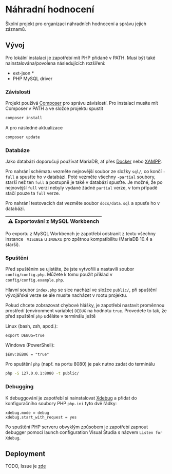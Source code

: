# Náhradní hodnocení
Školní projekt pro organizaci náhradních hodnocení a správu jejich záznamů.

## Vývoj
Pro lokální instalaci je zapotřebí mít PHP přidané v PATH. Musí být také nainstalována/povolena následujících rozšíření:
- ext-json *
- PHP MySQL driver

### Závislosti
Projekt používá [Composer](https://getcomposer.org/) pro správu závislostí.
Pro instalaci musíte mít Composer v PATH a ve složce projektu spustit
```bash
composer install
```

A pro následné aktualizace
```bash
composer update
```

### Databáze
Jako databázi doporučuji používat MariaDB, ať přes [Docker](https://hub.docker.com/_/mariadb/) nebo [XAMPP](https://www.apachefriends.org/).

Pro nahrání schématu vezměte nejnovější soubor ze složky `sql/`, co končí `-full` a spusťte ho v databázi. Poté vezměte všechny `-partial` soubory, starší než ten `full` a postupně je také v databázi spusťte. Je možné, že po nejnovější `full` verzi nebyly vydané žádné `partial` verze, v tom případě stačí pouze ta `full` verze.

Pro nahrání testovacích dat vezměte soubor `docs/data.sql` a spusťe ho v databázi.

| :warning:  Exportování z MySQL Workbench   |
|--------------------------------------------|

Po exportu z MySQL Workbench je zapotřebí odstranit z textu všechny instance ` VISIBLE` u `INDEX`u pro zpětnou kompatibilitu (MariaDB 10.4 a starší).

### Spuštění
Před spuštěním se ujistěte, že jste vytvořili a nastavili soubor `config/config.php`. Můžete k tomu použít příklad v `config/config.example.php`.

Hlavní soubor `index.php` se sice nachází ve složce `public/`, při spuštění vývojářské verze se ale musíte nacházet v rootu projektu.

Pokud chcete zobrazovat chybové hlášky, je zapotřebí nastavit proměnnou prostředí (environment variable) `DEBUG` na hodnotu `true`. Provedete to tak, že před spuštění `php` uděláte v terminálu ještě

Linux (bash, zsh, apod.):
```
export DEBUG=true
```

Windows (PowerShell):
```
$Env:DEBUG = "true"
```

Pro spuštění `php` (např. na portu 8080) je pak nutno zadat do terminálu
```bash
php -S 127.0.0.1:8080 -t public/
```
### Debugging
K debuggování je zapotřebí si nainstalovat [Xdebug](https://xdebug.org/) a přidat do konfiguračního soubory PHP ``php.ini`` tyto dvě řádky:
```
xdebug.mode = debug
xdebug.start_with_request = yes
```
Po spuštění PHP serveru obvyklým způsobem je zapotřebí zapnout debugger pomocí launch configuration Visual Studia s názvem ``Listen for Xdebug``.


## Deployment
TODO, Issue je [zde](https://github.com/SPSE-a-VOS-Pardubice/nahradni-hodnoceni/issues/8)
